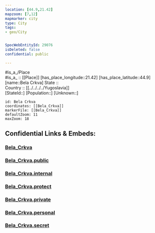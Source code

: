 ```yaml
---
location: [44.9,21.42] 
mapzoom: [7,12] 
mapmarker: city 
type: City
tags:
- geo/City


SpocWebEntityId: 29076
isDeleted: false
confidential: public

---
```

#is_a_/Place  
#is_a_ :: [[Place]] 
[has_place_longitude::21.42] 
[has_place_latitude::44.9] 
[name::Bela Crkva] 
State ::  
Country :: [[../../../../Yugoslavia]]  
[StateId::] 
[Population::] 
[Unknown::] 


```leaflet
id: Bela Crkva
coordinates: [[Bela_Crkva]] 
markerFile: [[Bela_Crkva]] 
defaultZoom: 11 
maxZoom: 18
```


## Confidential Links & Embeds: 

### [Bela_Crkva](/_Standards/Earth/Continent/Europe/Europe~South/Serbia/districts~Serbia/Banatski~Južno/City/Bela_Crkva.md) 

### [Bela_Crkva.public](/_public/Earth/Continent/Europe/Europe~South/Serbia/districts~Serbia/Banatski~Južno/City/Bela_Crkva.public.md) 

### [Bela_Crkva.internal](/_internal/Earth/Continent/Europe/Europe~South/Serbia/districts~Serbia/Banatski~Južno/City/Bela_Crkva.internal.md) 

### [Bela_Crkva.protect](/_protect/Earth/Continent/Europe/Europe~South/Serbia/districts~Serbia/Banatski~Južno/City/Bela_Crkva.protect.md) 

### [Bela_Crkva.private](/_private/Earth/Continent/Europe/Europe~South/Serbia/districts~Serbia/Banatski~Južno/City/Bela_Crkva.private.md) 

### [Bela_Crkva.personal](/_personal/Earth/Continent/Europe/Europe~South/Serbia/districts~Serbia/Banatski~Južno/City/Bela_Crkva.personal.md) 

### [Bela_Crkva.secret](/_secret/Earth/Continent/Europe/Europe~South/Serbia/districts~Serbia/Banatski~Južno/City/Bela_Crkva.secret.md)

